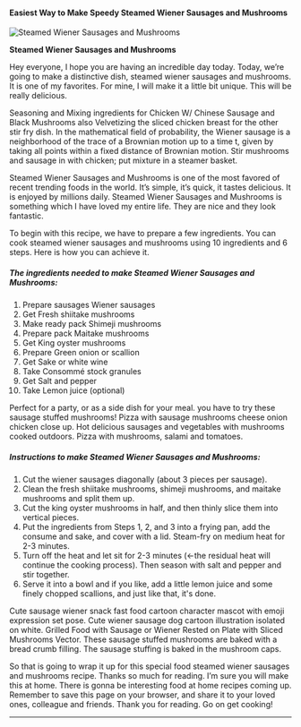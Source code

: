             

#### Easiest Way to Make Speedy Steamed Wiener Sausages and Mushrooms

![Steamed Wiener Sausages and Mushrooms](https://img-global.cpcdn.com/recipes/5693064203993088/751x532cq70/steamed-wiener-sausages-and-mushrooms-recipe-main-photo.jpg)

**Steamed Wiener Sausages and Mushrooms**

Hey everyone, I hope you are having an incredible day today. Today, we’re going to make a distinctive dish, steamed wiener sausages and mushrooms. It is one of my favorites. For mine, I will make it a little bit unique. This will be really delicious.

Seasoning and Mixing ingredients for Chicken W/ Chinese Sausage and Black Mushrooms also Velvetizing the sliced chicken breast for the other stir fry dish. In the mathematical field of probability, the Wiener sausage is a neighborhood of the trace of a Brownian motion up to a time t, given by taking all points within a fixed distance of Brownian motion. Stir mushrooms and sausage in with chicken; put mixture in a steamer basket.

Steamed Wiener Sausages and Mushrooms is one of the most favored of recent trending foods in the world. It’s simple, it’s quick, it tastes delicious. It is enjoyed by millions daily. Steamed Wiener Sausages and Mushrooms is something which I have loved my entire life. They are nice and they look fantastic.

To begin with this recipe, we have to prepare a few ingredients. You can cook steamed wiener sausages and mushrooms using 10 ingredients and 6 steps. Here is how you can achieve it.

##### The ingredients needed to make Steamed Wiener Sausages and Mushrooms:

1.  Prepare sausages Wiener sausages
2.  Get Fresh shiitake mushrooms
3.  Make ready pack Shimeji mushrooms
4.  Prepare pack Maitake mushrooms
5.  Get King oyster mushrooms
6.  Prepare Green onion or scallion
7.  Get Sake or white wine
8.  Take Consommé stock granules
9.  Get Salt and pepper
10.  Take Lemon juice (optional)

Perfect for a party, or as a side dish for your meal. you have to try these sausage stuffed mushrooms! Pizza with sausage mushrooms cheese onion chicken close up. Hot delicious sausages and vegetables with mushrooms cooked outdoors. Pizza with mushrooms, salami and tomatoes.

##### Instructions to make Steamed Wiener Sausages and Mushrooms:

1.  Cut the wiener sausages diagonally (about 3 pieces per sausage).
2.  Clean the fresh shiitake mushrooms, shimeji mushrooms, and maitake mushrooms and split them up.
3.  Cut the king oyster mushrooms in half, and then thinly slice them into vertical pieces.
4.  Put the ingredients from Steps 1, 2, and 3 into a frying pan, add the consume and sake, and cover with a lid. Steam-fry on medium heat for 2-3 minutes.
5.  Turn off the heat and let sit for 2-3 minutes (←the residual heat will continue the cooking process). Then season with salt and pepper and stir together.
6.  Serve it into a bowl and if you like, add a little lemon juice and some finely chopped scallions, and just like that, it's done.

Cute sausage wiener snack fast food cartoon character mascot with emoji expression set pose. Cute wiener sausage dog cartoon illustration isolated on white. Grilled Food with Sausage or Wiener Rested on Plate with Sliced Mushrooms Vector. These sausage stuffed mushrooms are baked with a bread crumb filling. The sausage stuffing is baked in the mushroom caps.

So that is going to wrap it up for this special food steamed wiener sausages and mushrooms recipe. Thanks so much for reading. I’m sure you will make this at home. There is gonna be interesting food at home recipes coming up. Remember to save this page on your browser, and share it to your loved ones, colleague and friends. Thank you for reading. Go on get cooking!

* * *
